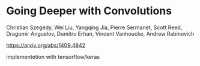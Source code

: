 # Going Deeper with Convolutions

Christian Szegedy, Wei Liu, Yangqing Jia, Pierre Sermanet, Scott Reed, Dragomir Anguelov, Dumitru Erhan, Vincent Vanhoucke, Andrew Rabinovich

https://arxiv.org/abs/1409.4842

implementetion with tensorflow/keras  